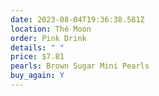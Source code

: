 ```yaml
---
date: 2023-08-04T19:36:38.581Z
location: Thé Moon
order: Pink Drink
details: " "
price: $7.81
pearls: Brown Sugar Mini Pearls
buy_again: Y
---
```

